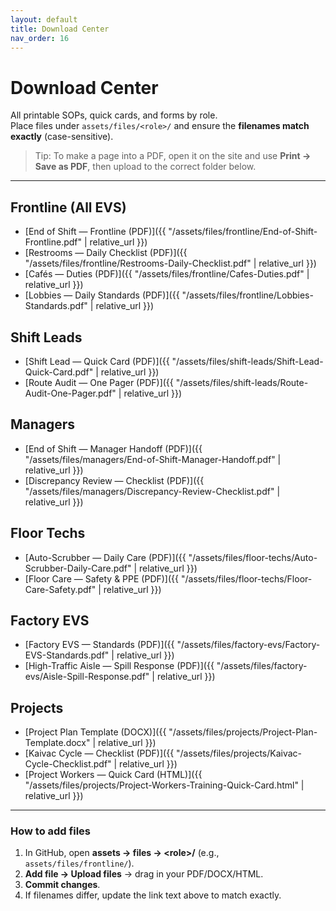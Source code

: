 ```yaml
---
layout: default
title: Download Center
nav_order: 16
---
```


# Download Center

All printable SOPs, quick cards, and forms by role.  
Place files under `assets/files/<role>/` and ensure the **filenames match exactly** (case-sensitive).

> Tip: To make a page into a PDF, open it on the site and use **Print → Save as PDF**, then upload to the correct folder below.

---

## Frontline (All EVS)
- [End of Shift — Frontline (PDF)]({{ "/assets/files/frontline/End-of-Shift-Frontline.pdf" | relative_url }})
- [Restrooms — Daily Checklist (PDF)]({{ "/assets/files/frontline/Restrooms-Daily-Checklist.pdf" | relative_url }})
- [Cafés — Duties (PDF)]({{ "/assets/files/frontline/Cafes-Duties.pdf" | relative_url }})
- [Lobbies — Daily Standards (PDF)]({{ "/assets/files/frontline/Lobbies-Standards.pdf" | relative_url }})

## Shift Leads
- [Shift Lead — Quick Card (PDF)]({{ "/assets/files/shift-leads/Shift-Lead-Quick-Card.pdf" | relative_url }})
- [Route Audit — One Pager (PDF)]({{ "/assets/files/shift-leads/Route-Audit-One-Pager.pdf" | relative_url }})

## Managers
- [End of Shift — Manager Handoff (PDF)]({{ "/assets/files/managers/End-of-Shift-Manager-Handoff.pdf" | relative_url }})
- [Discrepancy Review — Checklist (PDF)]({{ "/assets/files/managers/Discrepancy-Review-Checklist.pdf" | relative_url }})

## Floor Techs
- [Auto-Scrubber — Daily Care (PDF)]({{ "/assets/files/floor-techs/Auto-Scrubber-Daily-Care.pdf" | relative_url }})
- [Floor Care — Safety & PPE (PDF)]({{ "/assets/files/floor-techs/Floor-Care-Safety.pdf" | relative_url }})

## Factory EVS
- [Factory EVS — Standards (PDF)]({{ "/assets/files/factory-evs/Factory-EVS-Standards.pdf" | relative_url }})
- [High-Traffic Aisle — Spill Response (PDF)]({{ "/assets/files/factory-evs/Aisle-Spill-Response.pdf" | relative_url }})

## Projects
- [Project Plan Template (DOCX)]({{ "/assets/files/projects/Project-Plan-Template.docx" | relative_url }})
- [Kaivac Cycle — Checklist (PDF)]({{ "/assets/files/projects/Kaivac-Cycle-Checklist.pdf" | relative_url }})
- [Project Workers — Quick Card (HTML)]({{ "/assets/files/projects/Project-Workers-Training-Quick-Card.html" | relative_url }})

---

### How to add files
1. In GitHub, open **assets → files → &lt;role&gt;/** (e.g., `assets/files/frontline/`).
2. **Add file → Upload files** → drag in your PDF/DOCX/HTML.
3. **Commit changes**.
4. If filenames differ, update the link text above to match exactly.

